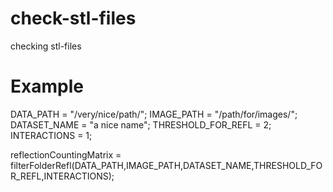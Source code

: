 # check-stl-files
checking stl-files

# Example

DATA_PATH           = "/very/nice/path/";
IMAGE_PATH          = "/path/for/images/";
DATASET_NAME        = "a nice name";
THRESHOLD_FOR_REFL  = 2;
INTERACTIONS        = 1;


reflectionCountingMatrix = filterFolderRefl(DATA_PATH,IMAGE_PATH,DATASET_NAME,THRESHOLD_FOR_REFL,INTERACTIONS);
